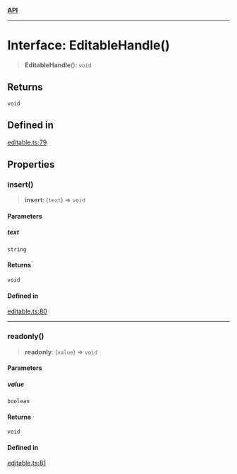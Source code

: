 [**API**](../API.md)

***

# Interface: EditableHandle()

> **EditableHandle**(): `void`

## Returns

`void`

## Defined in

[editable.ts:79](https://github.com/inokawa/edix/blob/1b375ce8a8ceb18c03401bfd0498a5a67fe6f920/src/core/editable.ts#L79)

## Properties

### insert()

> **insert**: (`text`) => `void`

#### Parameters

##### text

`string`

#### Returns

`void`

#### Defined in

[editable.ts:80](https://github.com/inokawa/edix/blob/1b375ce8a8ceb18c03401bfd0498a5a67fe6f920/src/core/editable.ts#L80)

***

### readonly()

> **readonly**: (`value`) => `void`

#### Parameters

##### value

`boolean`

#### Returns

`void`

#### Defined in

[editable.ts:81](https://github.com/inokawa/edix/blob/1b375ce8a8ceb18c03401bfd0498a5a67fe6f920/src/core/editable.ts#L81)
